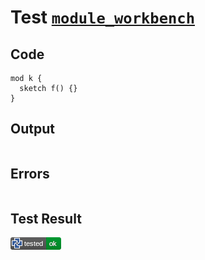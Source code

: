 # Test [`module_workbench`](/doc/tests/statement_usage.md#L104)

## Code

```µcad
mod k {
  sketch f() {}
}

```

## Output

```,plain
```

## Errors

```,plain
```

## Test Result

![OK](/doc/tests/.test/module_workbench.png)
